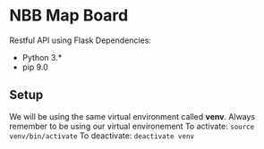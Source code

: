 # NBB Map Board 

Restful API using Flask 
Dependencies:
- Python 3.*
- pip 9.0

## Setup 
We will be using the same virtual environment called **venv**. Always remember to be using our virtual environement To activate: 
```source venv/bin/activate```
To deactivate:
```deactivate venv```
